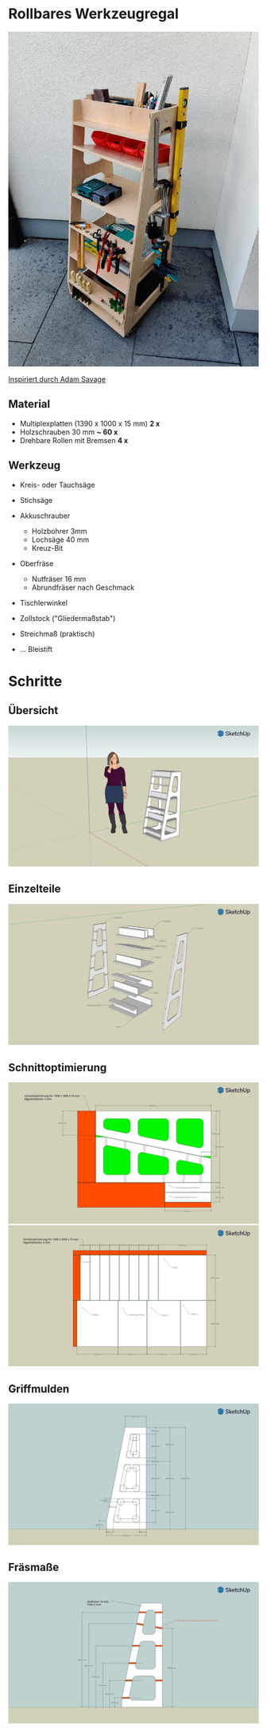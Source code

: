 # Rollbares Werkzeugregal


![Ergebnis](result.jpg)

[Inspiriert durch Adam Savage](https://www.youtube.com/watch?v=TWQAYfGxsPE)

## Material

* Multiplexplatten (1390 x 1000 x 15 mm) **2 x**
* Holzschrauben 30 mm **~ 60 x**
* Drehbare Rollen mit Bremsen **4 x**

## Werkzeug

* Kreis- oder Tauchsäge
* Stichsäge
* Akkuschrauber

    * Holzbohrer 3mm
    * Lochsäge 40 mm
    * Kreuz-Bit

* Oberfräse

    * Nutfräser 16 mm
    * Abrundfräser nach Geschmack
    
* Tischlerwinkel
* Zollstock ("Gliedermaßstab")
* Streichmaß (praktisch)
* ... Bleistift

# Schritte

## Übersicht

![Übersicht](overview.png)

## Einzelteile

![Einzelteile](explosion.png)

## Schnittoptimierung

![Schnittoptimierung 1](cutting1.png)
![Schnittoptimierung 2](cutting2.png)

## Griffmulden

![Ausschnitte für Griffmulden](cutouts.png)

## Fräsmaße

![Fräsmaße](routing.png)